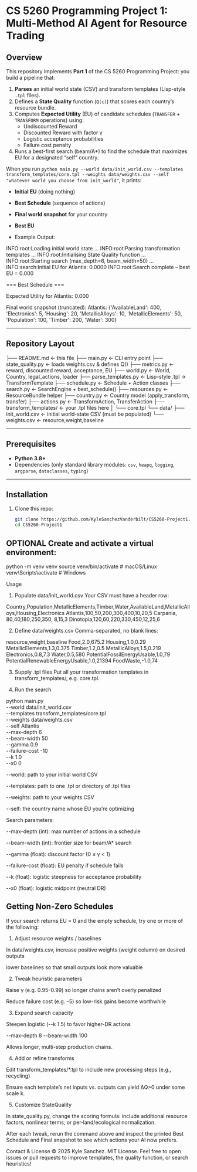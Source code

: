 # CS 5260 Programming Project 1: Multi-Method AI Agent for Resource Trading

## Overview

This repository implements **Part 1** of the CS 5260 Programming Project: you build a pipeline that:

1. **Parses** an initial world state (CSV) and transform templates (Lisp-style `.tpl` files).  
2. Defines a **State Quality** function \(`Q(c)`\) that scores each country’s resource bundle.  
3. Computes **Expected Utility** (EU) of candidate schedules (`TRANSFER` + `TRANSFORM` operations) using:
   - Undiscounted Reward  
   - Discounted Reward with factor γ  
   - Logistic acceptance probabilities  
   - Failure cost penalty  
4. Runs a best-first search (beam/A\*) to find the schedule that maximizes EU for a designated “self” country.

When you run `python main.py --world data/init_world.csv --templates transform_templates/core.tpl --weights data/weights.csv --self "whatever world you choose from init_world"`, it prints:

- **Initial EU** (doing nothing)  
- **Best Schedule** (sequence of actions)  
- **Final world snapshot** for your country  
- **Best EU**

- Example Output:

INFO:root:Loading initial world state …
INFO:root:Parsing transformation templates …
INFO:root:Initialising State Quality function …
INFO:root:Starting search (max_depth=6, beam_width=50) …
INFO:search:Initial EU for Atlantis: 0.0000
INFO:root:Search complete – best EU = 0.000

=== Best Schedule ===

Expected Utility for Atlantis: 0.000

Final world snapshot (truncated):
  Atlantis: {'AvailableLand': 400, 'Electronics': 5, 'Housing': 20, 'MetallicAlloys': 10, 'MetallicElements': 50, 'Population': 100, 'Timber': 200, 'Water': 300}

---

## Repository Layout

├── README.md ← this file
├── main.py ← CLI entry point
├── state_quality.py ← loads weights.csv & defines Q()
├── metrics.py ← reward, discounted reward, acceptance, EU
├── world.py ← World, Country, legal_actions, loader
├── parse_templates.py ← Lisp-style .tpl → TransformTemplate
├── schedule.py ← Schedule + Action classes
├── search.py ← SearchEngine + best_schedule()
├── resources.py ← ResourceBundle helper
├── country.py ← Country model (apply_transform, transfer)
├── actions.py ← TransformAction, TransferAction
├── transform_templates/ ← your .tpl files here
│ └── core.tpl
└── data/
├── init_world.csv ← initial world-state CSV (must be populated)
└── weights.csv ← resource,weight,baseline


---

## Prerequisites

- **Python 3.8+**  
- Dependencies (only standard library modules: `csv`, `heapq`, `logging`, `argparse`, `dataclasses`, `typing`)

---

## Installation

1. Clone this repo:
   ```bash
   git clone https://github.com/KyleSanchezVanderbilt/CS5260-Project1.git
   cd CS5260-Project1

## OPTIONAL  Create and activate a virtual environment:

python -m venv venv
source venv/bin/activate    # macOS/Linux
venv\Scripts\activate       # Windows

Usage
1. Populate data/init_world.csv
Your CSV must have a header row:

Country,Population,MetallicElements,Timber,Water,AvailableLand,MetallicAlloys,Housing,Electronics
Atlantis,100,50,200,300,400,10,20,5
Carpania, 80,40,180,250,350, 8,15,3
Dinotopia,120,60,220,330,450,12,25,6

2. Define data/weights.csv
Comma-separated, no blank lines:

resource,weight,baseline
Food,2.0,675.2
Housing,1.0,0.29
MetallicElements,1.3,0.375
Timber,1.2,0.5
MetallicAlloys,1.5,0.219
Electronics,0.8,7.3
Water,0.5,580
PotentialFossilEnergyUsable,1.0,79
PotentialRenewableEnergyUsable,1.0,21394
FoodWaste,-1.0,74

3. Supply .tpl files
Put all your transformation templates in transform_templates/, e.g. core.tpl.

4. Run the search

python main.py \
  --world     data/init_world.csv \
  --templates transform_templates/core.tpl \
  --weights   data/weights.csv \
  --self      Atlantis \
  --max-depth 6 \
  --beam-width 50 \
  --gamma     0.9 \
  --failure-cost -10 \
  --k         1.0 \
  --x0        0


--world: path to your initial world CSV

--templates: path to one .tpl or directory of .tpl files

--weights: path to your weights CSV

--self: the country name whose EU you’re optimizing

Search parameters:

--max-depth (int): max number of actions in a schedule

--beam-width (int): frontier size for beam/A* search

--gamma (float): discount factor (0 ≤ γ < 1)

--failure-cost (float): EU penalty if schedule fails

--k (float): logistic steepness for acceptance probability

--x0 (float): logistic midpoint (neutral DR)

## Getting Non-Zero Schedules
If your search returns EU = 0 and the empty schedule, try one or more of the following:

1. Adjust resource weights / baselines

In data/weights.csv, increase positive weights (weight column) on desired outputs

lower baselines so that small outputs look more valuable

2. Tweak heuristic parameters

Raise γ (e.g. 0.95–0.99) so longer chains aren’t overly penalized

Reduce failure cost (e.g. –5) so low-risk gains become worthwhile

3. Expand search capacity

Steepen logistic (--k 1.5) to favor higher-DR actions

--max-depth 8 --beam-width 100

Allows longer, multi-step production chains.

4. Add or refine transforms

Edit transform_templates/*.tpl to include new processing steps (e.g., recycling)

Ensure each template’s net inputs vs. outputs can yield ΔQ>0 under some scale k.

5. Customize StateQuality

In state_quality.py, change the scoring formula: include additional resource factors, nonlinear terms, or per‐land/ecological normalization.

After each tweak, rerun the command above and inspect the printed Best Schedule and Final snapshot to see which actions your AI now prefers.


Contact & License
© 2025 Kyle Sanchez. MIT License.
Feel free to open issues or pull requests to improve templates, the quality function, or search heuristics!